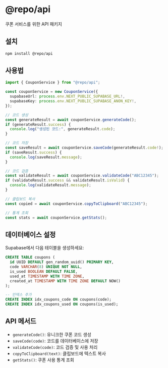 # @repo/api

쿠폰 서비스를 위한 API 패키지

## 설치

```bash
npm install @repo/api
```

## 사용법

```typescript
import { CouponService } from "@repo/api";

const couponService = new CouponService({
  supabaseUrl: process.env.NEXT_PUBLIC_SUPABASE_URL!,
  supabaseKey: process.env.NEXT_PUBLIC_SUPABASE_ANON_KEY!,
});

// 코드 생성
const generateResult = await couponService.generateCode();
if (generateResult.success) {
  console.log("생성된 코드:", generateResult.code);
}

// 코드 저장
const saveResult = await couponService.saveCode(generateResult.code!);
if (saveResult.success) {
  console.log(saveResult.message);
}

// 코드 검증
const validateResult = await couponService.validateCode("ABC12345");
if (validateResult.success && validateResult.isValid) {
  console.log(validateResult.message);
}

// 클립보드 복사
const copied = await couponService.copyToClipboard("ABC12345");

// 통계 조회
const stats = await couponService.getStats();
```

## 데이터베이스 설정

Supabase에서 다음 테이블을 생성하세요:

```sql
CREATE TABLE coupons (
  id UUID DEFAULT gen_random_uuid() PRIMARY KEY,
  code VARCHAR(8) UNIQUE NOT NULL,
  is_used BOOLEAN DEFAULT FALSE,
  used_at TIMESTAMP WITH TIME ZONE,
  created_at TIMESTAMP WITH TIME ZONE DEFAULT NOW()
);

-- 인덱스 추가
CREATE INDEX idx_coupons_code ON coupons(code);
CREATE INDEX idx_coupons_used ON coupons(is_used);
```

## API 메서드

- `generateCode()`: 유니크한 쿠폰 코드 생성
- `saveCode(code)`: 코드를 데이터베이스에 저장
- `validateCode(code)`: 코드 검증 및 사용 처리
- `copyToClipboard(text)`: 클립보드에 텍스트 복사
- `getStats()`: 쿠폰 사용 통계 조회
